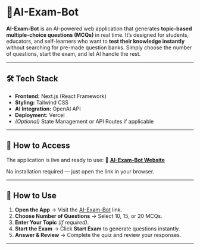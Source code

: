 # 🧠AI-Exam-Bot

**AI-Exam-Bot** is an AI-powered web application that generates **topic-based multiple-choice questions (MCQs)** in real time.
It’s designed for students, educators, and self-learners who want to **test their knowledge instantly** without searching for pre-made question banks.
Simply choose the number of questions, start the exam, and let AI handle the rest.

---

## 🛠 Tech Stack

* **Frontend:** Next.js (React Framework)
* **Styling:** Tailwind CSS
* **AI Integration:** OpenAI API
* **Deployment:** Vercel
* *(Optional)* State Management or API Routes if applicable

---

## 🚀 How to Access

The application is live and ready to use:
🔗 **[AI-Exam-Bot Website](https://ai-exam-bot.vercel.app/)**

No installation required — just open the link in your browser.

---

## 📌 How to Use

1. **Open the App** → Visit the [AI-Exam-Bot](https://ai-exam-bot.vercel.app/) link.
2. **Choose Number of Questions** → Select 10, 15, or 20 MCQs.
3. **Enter Your Topic** *(if required)*.
4. **Start the Exam** → Click **Start Exam** to generate questions instantly.
5. **Answer & Review** → Complete the quiz and review your responses.

---
